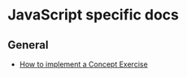 # JavaScript specific docs

## General
- [How to implement a Concept Exercise](./implementing-a-concept-exercise.md)